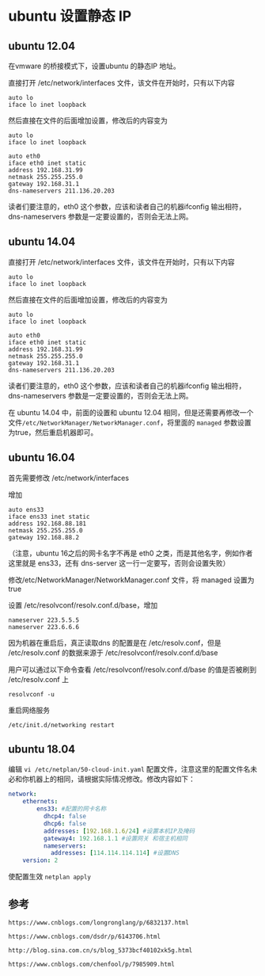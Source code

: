 # ubuntu 设置静态 IP

## ubuntu 12.04

在vmware 的桥接模式下，设置ubuntu 的静态IP 地址。

直接打开  /etc/network/interfaces 文件，该文件在开始时，只有以下内容

```
auto lo
iface lo inet loopback
```

然后直接在文件的后面增加设置，修改后的内容变为

```
auto lo
iface lo inet loopback

auto eth0
iface eth0 inet static
address 192.168.31.99
netmask 255.255.255.0
gateway 192.168.31.1
dns-nameservers 211.136.20.203
```

读者们要注意的，eth0 这个参数，应该和读者自己的机器ifconfig 输出相符，dns-nameservers 参数是一定要设置的，否则会无法上网。

## ubuntu 14.04

直接打开  /etc/network/interfaces 文件，该文件在开始时，只有以下内容

```
auto lo
iface lo inet loopback
```

然后直接在文件的后面增加设置，修改后的内容变为

```
auto lo
iface lo inet loopback

auto eth0
iface eth0 inet static
address 192.168.31.99
netmask 255.255.255.0
gateway 192.168.31.1
dns-nameservers 211.136.20.203
```

读者们要注意的，eth0 这个参数，应该和读者自己的机器ifconfig 输出相符，dns-nameservers 参数是一定要设置的，否则会无法上网。

在 ubuntu 14.04 中，前面的设置和 ubuntu 12.04 相同，但是还需要再修改一个文件`/etc/NetworkManager/NetworkManager.conf`，将里面的 `managed` 参数设置为true，然后重启机器即可。



## ubuntu 16.04

首先需要修改 /etc/network/interfaces

增加

```
auto ens33
iface ens33 inet static
address 192.168.88.181
netmask 255.255.255.0
gateway 192.168.88.2
```

（注意，ubuntu 16之后的网卡名字不再是 eth0 之类，而是其他名字，例如作者这里就是 ens33，还有 dns-server 这一行一定要写，否则会设置失败）

修改/etc/NetworkManager/NetworkManager.conf 文件，将 managed 设置为 true

设置 /etc/resolvconf/resolv.conf.d/base，增加

```
nameserver 223.5.5.5
nameserver 223.6.6.6
```

因为机器在重启后，真正读取dns 的配置是在 /etc/resolv.conf，但是 /etc/resolv.conf 的数据来源于 /etc/resolvconf/resolv.conf.d/base

用户可以通过以下命令查看 /etc/resolvconf/resolv.conf.d/base 的值是否被刷到 /etc/resolv.conf 上

```
resolvconf -u
```

重启网络服务

```
/etc/init.d/networking restart
```

## ubuntu 18.04

编辑 `vi /etc/netplan/50-cloud-init.yaml` 配置文件，注意这里的配置文件名未必和你机器上的相同，请根据实际情况修改。修改内容如下：

```yaml
network:
    ethernets:
        ens33: #配置的网卡名称
          dhcp4: false
          dhcp6: false
          addresses: [192.168.1.6/24] #设置本机IP及掩码
          gateway4: 192.168.1.1 #设置网关 和宿主机相同
          nameservers:
            addresses: [114.114.114.114] #设置DNS
    version: 2
```

使配置生效 `netplan apply`

## 参考

`https://www.cnblogs.com/longronglang/p/6832137.html`

`https://www.cnblogs.com/dsdr/p/6143706.html`

`http://blog.sina.com.cn/s/blog_5373bcf40102xk5g.html`

`https://www.cnblogs.com/chenfool/p/7985909.html`